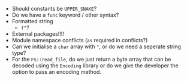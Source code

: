 - Should constants be `UPPER_SNAKE`?
- Do we have a `func` keyword / other syntax?
- Formatted string
    - `f"`?
- External packages!!!!
- Module namespace conflicts (`as` required in conflicts?)
- Can we initialise a `char` array with `"`, or do we need a seperate string type?
- For the `FS::read_file`, do we just return a byte array that can be decoded using the `Encoding` library or do we give the developer the option to pass an encoding method.
